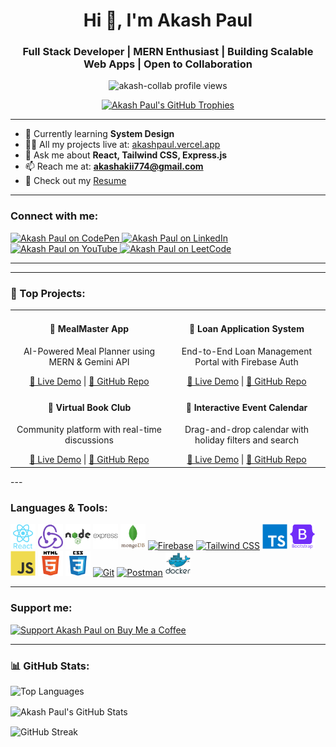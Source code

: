 <h1 align="center">Hi 👋, I'm Akash Paul</h1>
<h3 align="center">Full Stack Developer | MERN Enthusiast | Building Scalable Web Apps | Open to Collaboration</h3>

<p align="center">
  <img src="https://komarev.com/ghpvc/?username=akash-collab&label=Profile%20views&color=0e75b6&style=flat" alt="akash-collab profile views" />
</p>

<p align="center">
  <a href="https://github.com/ryo-ma/github-profile-trophy">
    <img src="https://github-profile-trophy.vercel.app/?username=akash-collab&theme=gruvbox&row=1&column=6" alt="Akash Paul's GitHub Trophies" />
  </a>
</p>

---

- 🌱 Currently learning **System Design**
- 👨‍💻 All my projects live at: [akashpaul.vercel.app](https://akashpaul.vercel.app)
- 💬 Ask me about **React, Tailwind CSS, Express.js**
- 📫 Reach me at: **akashakii774@gmail.com**
- 📄 Check out my [Resume](https://drive.google.com/file/d/1mgj3iVu_6cC4bMm55qsEJP25txBWNo4h/view?usp=sharing)

---

<h3 align="left">Connect with me:</h3>
<p align="left">
  <a href="https://codepen.io/akash-paul-the-lessful" target="_blank">
    <img src="https://raw.githubusercontent.com/rahuldkjain/github-profile-readme-generator/master/src/images/icons/Social/codepen.svg" alt="Akash Paul on CodePen" width="30" />
  </a>
  <a href="https://www.linkedin.com/in/akash-paul-dev/" target="_blank">
    <img src="https://raw.githubusercontent.com/rahuldkjain/github-profile-readme-generator/master/src/images/icons/Social/linked-in-alt.svg" alt="Akash Paul on LinkedIn" width="30" />
  </a>
  <a href="https://www.youtube.com/@akashpaul9343" target="_blank">
    <img src="https://raw.githubusercontent.com/rahuldkjain/github-profile-readme-generator/master/src/images/icons/Social/youtube.svg" alt="Akash Paul on YouTube" width="30" />
  </a>
  <a href="https://leetcode.com/akashakii774/" target="_blank">
    <img src="https://raw.githubusercontent.com/rahuldkjain/github-profile-readme-generator/master/src/images/icons/Social/leet-code.svg" alt="Akash Paul on LeetCode" width="30" />
  </a>
</p>

---
---

<h3 align="left">🚀 Top Projects:</h3>

<table>
  <tr>
    <td align="center" width="50%">
      <h4>📘 MealMaster App</h4>
      <p>AI-Powered Meal Planner using MERN & Gemini API</p>
      <a href="https://mealmaster.vercel.app/" target="_blank">🔗 Live Demo</a> |
      <a href="https://github.com/akash-collab/MealMaster_App" target="_blank">📂 GitHub Repo</a>
    </td>
    <td align="center" width="50%">
      <h4>📗 Loan Application System</h4>
      <p>End-to-End Loan Management Portal with Firebase Auth</p>
      <a href="https://loanapp.vercel.app/" target="_blank">🔗 Live Demo</a> |
      <a href="https://github.com/akash-collab/loan-app" target="_blank">📂 GitHub Repo</a>
    </td>
  </tr>
  <tr>
    <td align="center" width="50%">
      <h4>📙 Virtual Book Club</h4>
      <p>Community platform with real-time discussions</p>
      <a href="https://bookclub.vercel.app/" target="_blank">🔗 Live Demo</a> |
      <a href="https://github.com/akash-collab/virtual-book-club" target="_blank">📂 GitHub Repo</a>
    </td>
    <td align="center" width="50%">
      <h4>📕 Interactive Event Calendar</h4>
      <p>Drag-and-drop calendar with holiday filters and search</p>
      <a href="https://eventcalendar.vercel.app/" target="_blank">🔗 Live Demo</a> |
      <a href="https://github.com/akash-collab/event-calendar-app" target="_blank">📂 GitHub Repo</a>
    </td>
  </tr>
</table>
---

<h3 align="left">Languages & Tools:</h3>
<p align="left">
  <a href="https://reactjs.org/" target="_blank"><img src="https://raw.githubusercontent.com/devicons/devicon/master/icons/react/react-original-wordmark.svg" alt="React" width="40"/></a>
  <a href="https://redux.js.org/" target="_blank"><img src="https://raw.githubusercontent.com/devicons/devicon/master/icons/redux/redux-original.svg" alt="Redux" width="40"/></a>
  <a href="https://nodejs.org/" target="_blank"><img src="https://raw.githubusercontent.com/devicons/devicon/master/icons/nodejs/nodejs-original-wordmark.svg" alt="Node.js" width="40"/></a>
  <a href="https://expressjs.com/" target="_blank"><img src="https://raw.githubusercontent.com/devicons/devicon/master/icons/express/express-original-wordmark.svg" alt="Express.js" width="40"/></a>
  <a href="https://www.mongodb.com/" target="_blank"><img src="https://raw.githubusercontent.com/devicons/devicon/master/icons/mongodb/mongodb-original-wordmark.svg" alt="MongoDB" width="40"/></a>
  <a href="https://firebase.google.com/" target="_blank"><img src="https://www.vectorlogo.zone/logos/firebase/firebase-icon.svg" alt="Firebase" width="40"/></a>
  <a href="https://tailwindcss.com/" target="_blank"><img src="https://www.vectorlogo.zone/logos/tailwindcss/tailwindcss-icon.svg" alt="Tailwind CSS" width="40"/></a>
  <a href="https://www.typescriptlang.org/" target="_blank"><img src="https://raw.githubusercontent.com/devicons/devicon/master/icons/typescript/typescript-original.svg" alt="TypeScript" width="40"/></a>
  <a href="https://getbootstrap.com/" target="_blank"><img src="https://raw.githubusercontent.com/devicons/devicon/master/icons/bootstrap/bootstrap-plain-wordmark.svg" alt="Bootstrap" width="40"/></a>
  <a href="https://developer.mozilla.org/en-US/docs/Web/JavaScript" target="_blank"><img src="https://raw.githubusercontent.com/devicons/devicon/master/icons/javascript/javascript-original.svg" alt="JavaScript" width="40"/></a>
  <a href="https://www.w3.org/html/" target="_blank"><img src="https://raw.githubusercontent.com/devicons/devicon/master/icons/html5/html5-original-wordmark.svg" alt="HTML5" width="40"/></a>
  <a href="https://www.w3schools.com/css/" target="_blank"><img src="https://raw.githubusercontent.com/devicons/devicon/master/icons/css3/css3-original-wordmark.svg" alt="CSS3" width="40"/></a>
  <a href="https://git-scm.com/" target="_blank"><img src="https://www.vectorlogo.zone/logos/git-scm/git-scm-icon.svg" alt="Git" width="40"/></a>
  <a href="https://postman.com/" target="_blank"><img src="https://www.vectorlogo.zone/logos/getpostman/getpostman-icon.svg" alt="Postman" width="40"/></a>
  <a href="https://docker.com/" target="_blank"><img src="https://raw.githubusercontent.com/devicons/devicon/master/icons/docker/docker-original-wordmark.svg" alt="Docker" width="40"/></a>
</p>

---

<h3 align="left">Support me:</h3>
<p>
  <a href="https://www.buymeacoffee.com/akashpaul774" target="_blank">
    <img src="https://cdn.buymeacoffee.com/buttons/v2/default-yellow.png" height="50" width="210" alt="Support Akash Paul on Buy Me a Coffee" />
  </a>
</p>

---

<h3 align="left">📊 GitHub Stats:</h3>
<p>
  <img align="left" src="https://github-readme-stats.vercel.app/api/top-langs?username=akash-collab&show_icons=true&locale=en&layout=compact" alt="Top Languages" />
</p>

<p>&nbsp;</p>

<p>
  <img align="center" src="https://github-readme-stats.vercel.app/api?username=akash-collab&show_icons=true&locale=en" alt="Akash Paul's GitHub Stats" />
</p>

<p>
  <img align="center" src="https://github-readme-streak-stats.herokuapp.com/?user=akash-collab" alt="GitHub Streak" />
</p>
